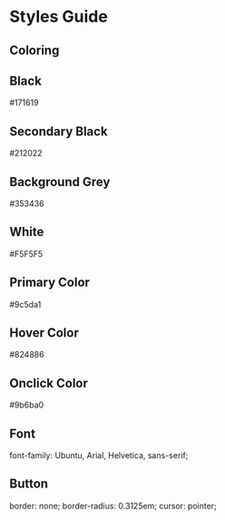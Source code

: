 # Styles Guide

## Coloring

## Black

#171619

## Secondary Black

#212022

## Background Grey

#353436

## White

#F5F5F5

## Primary Color

#9c5da1

## Hover Color

#824886

## Onclick Color

#9b6ba0

## Font

<link href="https://fonts.googleapis.com/css2?family=Ubuntu&display=swap" rel="stylesheet">

font-family: Ubuntu, Arial, Helvetica, sans-serif;

## Button

border: none;
border-radius: 0.3125em;
cursor: pointer;
